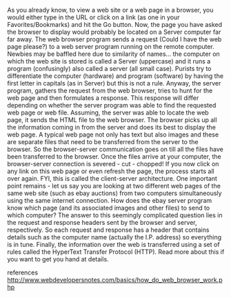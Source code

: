 As you already know, to view a web site or a web page in a browser, you would either type in the URL or click on a link (as one in your Favorites/Bookmarks) and hit the Go button. Now, the page you have asked the browser to display would probably be located on a Server computer far far away. The web browser program sends a request (Could I have the web page please?) to a web server program running on the remote computer. Newbies may be baffled here due to similarity of names... the computer on which the web site is stored is called a Server (uppercase) and it runs a program (confusingly) also called a server (all small case).
Purists try to differentiate the computer (hardware) and program (software) by having the first letter in capitals (as in Server) but this is not a rule. Anyway, the server program, gathers the request from the web browser, tries to hunt for the web page and then formulates a response. This response will differ depending on whether the server program was able to find the requested web page or web file. Assuming, the server was able to locate the web page, it sends the HTML file to the web browser. The browser picks up all the information coming in from the server and does its best to display the web page. A typical web page not only has text but also images and these are separate files that need to be transferred from the server to the browser.
So the browser-server communication goes on till all the files have been transferred to the browser. Once the files arrive at your computer, the browser-server connection is severed - cut - chopped! If you now click on any link on this web page or even refresh the page, the process starts all over again. FYI, this is called the client-server architecture.
One important point remains - let us say you are looking at two different web pages of the same web site (such as ebay auctions) from two computers simultaneously using the same internet connection. How does the ebay server program know which page (and its associated images and other files) to send to which computer?
The answer to this seemingly complicated question lies in the request and response headers sent by the browser and server, respectively. So each request and response has a header that contains details such as the computer name (actually the I.P. address) so everything is in tune.
Finally, the information over the web is transferred using a set of rules called the HyperText Transfer Protocol (HTTP). Read more about this if you want to get you hand at details.



references
http://www.webdevelopersnotes.com/basics/how_do_web_browser_work.php
